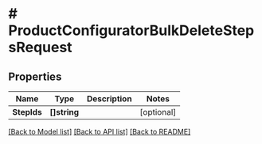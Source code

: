# # ProductConfiguratorBulkDeleteStepsRequest


## Properties 


Name | Type | Description | Notes
------------ | ------------- | ------------- | -------------
**StepIds**| **[]string** |   | [optional]


[[Back to Model list]](../../README.md#models) [[Back to API list]](../../README.md#endpoints) [[Back to README]](../../README.md)

